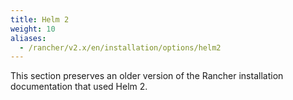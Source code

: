 ```yaml
---
title: Helm 2
weight: 10
aliases:
  - /rancher/v2.x/en/installation/options/helm2
---
```


This section preserves an older version of the Rancher installation documentation that used Helm 2.